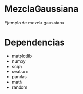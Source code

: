 # MezclaGaussiana
Ejemplo de mezcla gaussiana.

# Dependencias

* matplotlib
* numpy
* scipy
* seaborn
* pandas
* math
* random